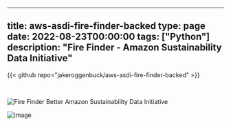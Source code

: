 
---
title: aws-asdi-fire-finder-backed
type: page
date: 2022-08-23T00:00:00
tags: ["Python"]
description: "Fire Finder - Amazon Sustainability Data Initiative"
---

{{< github repo="jakeroggenbuck/aws-asdi-fire-finder-backed" >}}

<br>

![Fire Finder Better](https://user-images.githubusercontent.com/35516367/186052224-ffeed24a-71ac-44ed-bf9a-89404fb3406e.png)
Amazon Sustainability Data Initiative

![image](https://user-images.githubusercontent.com/35516367/186045798-dedf63cb-a003-4daf-a70b-5df4c4711818.png)
